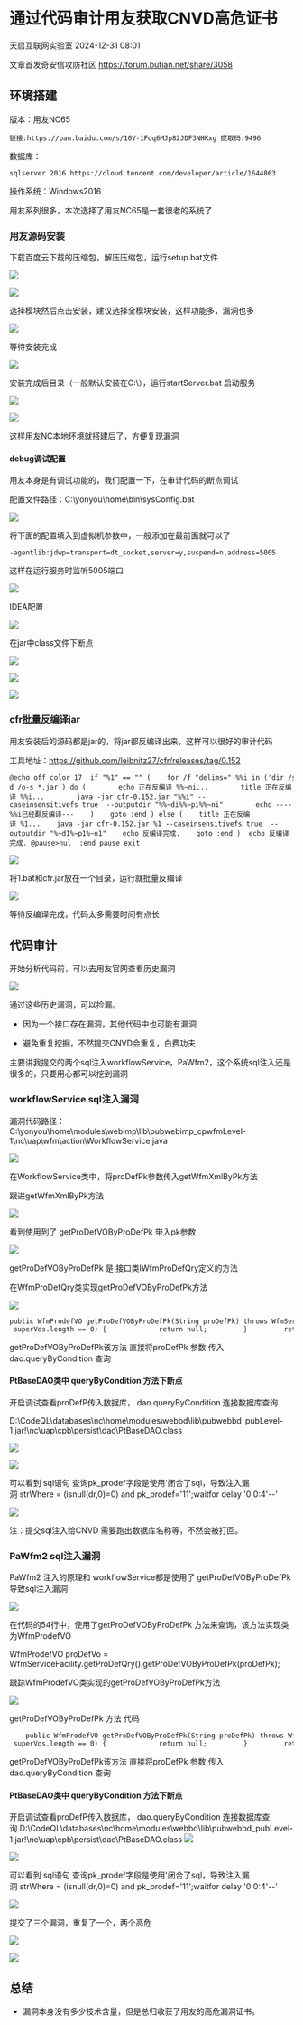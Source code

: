 #  通过代码审计用友获取CNVD高危证书   
 天启互联网实验室   2024-12-31 08:01  
  
文章首发奇安信攻防社区 https://forum.butian.net/share/3058  
## 环境搭建  
  
版本：用友NC65  
  
```
链接:https://pan.baidu.com/s/10V-1Foq6MJp82JDF3NHKxg 提取码:9496
```  
  
  
数据库：  
```
sqlserver 2016 https://cloud.tencent.com/developer/article/1644863
```  
  
  
操作系统：Windows2016  
  
用友系列很多，本次选择了用友NC65是一套很老的系统了  
### 用友源码安装  
  
下载百度云下载的压缩包，解压压缩包，运行setup.bat文件  
  
![](https://mmbiz.qpic.cn/sz_mmbiz_png/vOGOib9z4Wz5F94KbibWuOicxEpqn7XVcgRwjtgLpicjyb3sd3gRuhRbO5xESj9ib5jMvEleHTfoWNtlMEMVhlJTG3A/640?wx_fmt=png&from=appmsg "")  
  
![](https://mmbiz.qpic.cn/sz_mmbiz_png/vOGOib9z4Wz5F94KbibWuOicxEpqn7XVcgR0r1ezrw9ibuY7dU2tURJiaFpS2CAJcLn2r8B1tmLC26tGm5ibEaVxP46g/640?wx_fmt=png&from=appmsg "")  
  
选择模块然后点击安装，建议选择全模块安装，这样功能多，漏洞也多  
  
![](https://mmbiz.qpic.cn/sz_mmbiz_png/vOGOib9z4Wz5F94KbibWuOicxEpqn7XVcgRV3alUXtmlKzH2ibYhbMrmEZ45EU8PwaELBucTh5micJjVWG26ibMTVZmw/640?wx_fmt=png&from=appmsg "")  
  
等待安装完成  
  
![](https://mmbiz.qpic.cn/sz_mmbiz_png/vOGOib9z4Wz5F94KbibWuOicxEpqn7XVcgR3MRw8PIp8t9tLNyvoOZwPjh5eSUbAyDd4VEjWh9j5m1dfgqL38tgwA/640?wx_fmt=png&from=appmsg "")  
  
安装完成后目录（一般默认安装在C:\），运行startServer.bat 启动服务  
  
![](https://mmbiz.qpic.cn/sz_mmbiz_png/vOGOib9z4Wz5F94KbibWuOicxEpqn7XVcgR7pXKpL8GTIoplMWoz5FNpic5O5icdQib8mF47wxWHNhCGDPlyeyJvpUAA/640?wx_fmt=png&from=appmsg "")  
  
![](https://mmbiz.qpic.cn/sz_mmbiz_png/vOGOib9z4Wz5F94KbibWuOicxEpqn7XVcgRsxmElSVgPia0PI6LFYoAuUBqHhl1qGkAAicJHjKxRCmibZoK6xWy2z50A/640?wx_fmt=png&from=appmsg "")  
  
这样用友NC本地环境就搭建后了，方便复现漏洞  
#### debug调试配置  
  
用友本身是有调试功能的，我们配置一下，在审计代码的断点调试  
  
配置文件路径：C:\yonyou\home\bin\sysConfig.bat  
  
![](https://mmbiz.qpic.cn/sz_mmbiz_png/vOGOib9z4Wz5F94KbibWuOicxEpqn7XVcgR5Tq4trEicWfPm09ur4NA56ow40iayia2otXWUYhXvia4aq0BEjMiakrgicrg/640?wx_fmt=png&from=appmsg "")  
  
将下面的配置填入到虚拟机参数中，一般添加在最前面就可以了  
```
-agentlib:jdwp=transport=dt_socket,server=y,suspend=n,address=5005 
```  
  
这样在运行服务时监听5005端口  
  
![](https://mmbiz.qpic.cn/sz_mmbiz_png/vOGOib9z4Wz5F94KbibWuOicxEpqn7XVcgRruXjOfeGrMibv5vQ6woic20ibiaYJ4X66qxjoTzgFqtJ5Pfz7RSicHI6xMA/640?wx_fmt=png&from=appmsg "")  
  
IDEA配置  
  
![](https://mmbiz.qpic.cn/sz_mmbiz_png/vOGOib9z4Wz5F94KbibWuOicxEpqn7XVcgRdrS1OSJjTGkHiaTsCibzlqYqxZUKHcj7LoqhjGaRxt3uLZoJDicUZ2LYA/640?wx_fmt=png&from=appmsg "")  
  
在jar中class文件下断点  
  
![](https://mmbiz.qpic.cn/sz_mmbiz_png/vOGOib9z4Wz5F94KbibWuOicxEpqn7XVcgRlJt8TnOIHJ4I19zQQAH6oUREoZBQmibMzE8HahzYGicbogxTtCABFevg/640?wx_fmt=png&from=appmsg "")  
  
![](https://mmbiz.qpic.cn/sz_mmbiz_png/vOGOib9z4Wz5F94KbibWuOicxEpqn7XVcgRI1yl6x66KriasBBQy6yqMfDol1jlT23FD6qmSJ4wLjYVHytibe1iblE9Q/640?wx_fmt=png&from=appmsg "")  
  
![](https://mmbiz.qpic.cn/sz_mmbiz_png/vOGOib9z4Wz5F94KbibWuOicxEpqn7XVcgRH7EIkibc7Ne0aWXd9rtUKibvHj6YIhas1NtOYXWq2R9nyhy1CpNsiazxw/640?wx_fmt=png&from=appmsg "")  
### cfr批量反编译jar  
  
用友安装后的源码都是jar的，将jar都反编译出来，这样可以很好的审计代码  
  
工具地址：https://github.com/leibnitz27/cfr/releases/tag/0.152  
```
@echo off color 17  if "%1" == "" (    for /f "delims=" %%i in ('dir /s /b /a-d /o-s *.jar') do (        echo 正在反编译 %%~ni...        title 正在反编译 %%i...        java -jar cfr-0.152.jar "%%i" --caseinsensitivefs true  --outputdir "%%~di%%~pi%%~ni"        echo ----%%i已经翻反编译---    )    goto :end ) else (    title 正在反编译 %1...    java -jar cfr-0.152.jar %1 --caseinsensitivefs true  --outputdir "%~d1%~p1%~n1"    echo 反编译完成.    goto :end )  echo 反编译完成. @pause>nul  :end pause exit 
```  
  
![](https://mmbiz.qpic.cn/sz_mmbiz_png/vOGOib9z4Wz5F94KbibWuOicxEpqn7XVcgRzHbictsgqf1ATZicUT2tKRsmmoKw8babiccjEhx0HYT97icEFskqdiaEjmQ/640?wx_fmt=png&from=appmsg "")  
  
将1.bat和cfr.jar放在一个目录，运行就批量反编译  
  
![](https://mmbiz.qpic.cn/sz_mmbiz_png/vOGOib9z4Wz5F94KbibWuOicxEpqn7XVcgRhV4Rb6jE0ib3reL9Z8kEPqqlOicwkf3WLwBpK4ibwNTUlhk3uibsmgooDw/640?wx_fmt=png&from=appmsg "")  
  
等待反编译完成，代码太多需要时间有点长  
## 代码审计  
  
开始分析代码前，可以去用友官网查看历史漏洞  
  
![](https://mmbiz.qpic.cn/sz_mmbiz_png/vOGOib9z4Wz5F94KbibWuOicxEpqn7XVcgRoAoYvXEgQKt2dBSFV94DuyY4QslmlToI8icWhFtFhZuI7iclZumichGHA/640?wx_fmt=png&from=appmsg "")  
  
通过这些历史漏洞，可以捡漏。  
- 因为一个接口存在漏洞，其他代码中也可能有漏洞  
  
- 避免重复挖掘，不然提交CNVD会重复，白费功夫  
  
主要讲我提交的两个sql注入workflowService，PaWfm2，这个系统sql注入还是很多的，只要用心都可以挖到漏洞  
### workflowService sql注入漏洞  
  
漏洞代码路径：C:\yonyou\home\modules\webimp\lib\pubwebimp_cpwfmLevel-1\nc\uap\wfm\action\WorkflowService.java  
  
![](https://mmbiz.qpic.cn/sz_mmbiz_png/vOGOib9z4Wz5F94KbibWuOicxEpqn7XVcgRGgpzbpr00KvTUD6h1xEuT08F3qo0O6Iia89GkXbUz9bV7myRhkic0Kww/640?wx_fmt=png&from=appmsg "")  
  
在WorkflowService类中，将proDefPk参数传入getWfmXmlByPk方法  
  
跟进getWfmXmlByPk方法  
  
![](https://mmbiz.qpic.cn/sz_mmbiz_png/vOGOib9z4Wz5F94KbibWuOicxEpqn7XVcgRNl3eaXzIvTxAibH8Lw8ZMFibTrAobASpecFNagAFPEzNwYaHxYNZiaiabQ/640?wx_fmt=png&from=appmsg "")  
  
看到使用到了 getProDefVOByProDefPk 带入pk参数  
  
![](https://mmbiz.qpic.cn/sz_mmbiz_png/vOGOib9z4Wz5F94KbibWuOicxEpqn7XVcgRUQlmmXWVvAuzEezCBa5CXYGoT2VhQOlXb1ktibzGl9tTIyVjVSMmVUg/640?wx_fmt=png&from=appmsg "")  
  
getProDefVOByProDefPk 是 接口类IWfmProDefQry定义的方法  
  
在WfmProDefQry类实现getProDefVOByProDefPk方法  
  
![](https://mmbiz.qpic.cn/sz_mmbiz_png/vOGOib9z4Wz5F94KbibWuOicxEpqn7XVcgRrIibJibCg8HN9MIJeuXsyBuXM03JhR234gA2JpcWBQ1JgL2a93ELyC2w/640?wx_fmt=png&from=appmsg "")  
```
public WfmProdefVO getProDefVOByProDefPk(String proDefPk) throws WfmServiceException {         PtBaseDAO dao = new PtBaseDAO();         SuperVO[] superVos = null;         try {             superVos = dao.queryByCondition(WfmProdefVO.class, "pk_prodef='" + proDefPk + "'");         }         catch (DAOException e) {             WfmLogger.error((String)e.getMessage(), (Throwable)e);             throw new LfwRuntimeException(e.getMessage());         }         if (superVos == null || superVos.length == 0) {             return null;         }         return (WfmProdefVO)superVos[0]; } 
```  
  
getProDefVOByProDefPk该方法 直接将proDefPk 参数 传入dao.queryByCondition 查询  
#### PtBaseDAO类中 queryByCondition 方法下断点  
  
开启调试查看proDefP传入数据库， dao.queryByCondition 连接数据库查询  
  
D:\CodeQL\databases\nc\home\modules\webbd\lib\pubwebbd_pubLevel-1.jar!\nc\uap\cpb\persist\dao\PtBaseDAO.class  
  
![](https://mmbiz.qpic.cn/sz_mmbiz_png/vOGOib9z4Wz5F94KbibWuOicxEpqn7XVcgR8jdwUy9TCXGeeGzpTrWvrasZeAZ3t4QjVEciaic2ibbtXS0xCDQGPC8eQ/640?wx_fmt=png&from=appmsg "")  
  
![](https://mmbiz.qpic.cn/sz_mmbiz_png/vOGOib9z4Wz5F94KbibWuOicxEpqn7XVcgRM18XLvHZDYp3vX1LiaOiaMvn2Eb31WcRbsjHSduwfpyEEogy1ooNUibKg/640?wx_fmt=png&from=appmsg "")  
  
可以看到 sql语句 查询pk_prodef字段是使用'闭合了sql，导致注入漏洞 strWhere = (isnull(dr,0)=0) and pk_prodef='11';waitfor delay '0:0:4'--'  
  
![](https://mmbiz.qpic.cn/sz_mmbiz_png/vOGOib9z4Wz5F94KbibWuOicxEpqn7XVcgRCjpLHMHSXPR75jiaonS4YFS0Cw7cbvribKLicFMHpQ3q7B3icCwNCCjALg/640?wx_fmt=png&from=appmsg "")  
  
注：提交sql注入给CNVD 需要跑出数据库名称等，不然会被打回。  
### PaWfm2 sql注入漏洞  
  
PaWfm2 注入的原理和 workflowService都是使用了 getProDefVOByProDefPk导致sql注入漏洞  
  
![](https://mmbiz.qpic.cn/sz_mmbiz_png/vOGOib9z4Wz5F94KbibWuOicxEpqn7XVcgR9RiaqoApdH9snZWBBdwibibjicIom8BSutaibfRB1F849LmUsKju7wvaJSw/640?wx_fmt=png&from=appmsg "")  
  
在代码的54行中，使用了getProDefVOByProDefPk 方法来查询，该方法实现类为WfmProdefVO  
  
WfmProdefVO proDefVo = WfmServiceFacility.getProDefQry().getProDefVOByProDefPk(proDefPk);  
  
跟踪WfmProdefVO类实现的getProDefVOByProDefPk方法  
  
![](https://mmbiz.qpic.cn/sz_mmbiz_png/vOGOib9z4Wz5F94KbibWuOicxEpqn7XVcgRxHNC0xJnBwPbCnVGYEOX7vmgJnCjuPtZUAVH0mrAmnmfWFMKftgdVQ/640?wx_fmt=png&from=appmsg "")  
  
getProDefVOByProDefPk 方法 代码  
```
    public WfmProdefVO getProDefVOByProDefPk(String proDefPk) throws WfmServiceException {         PtBaseDAO dao = new PtBaseDAO();         SuperVO[] superVos = null;         try {             superVos = dao.queryByCondition(WfmProdefVO.class, "pk_prodef='" + proDefPk + "'");         }         catch (DAOException e) {             WfmLogger.error((String)e.getMessage(), (Throwable)e);             throw new LfwRuntimeException(e.getMessage());         }         if (superVos == null || superVos.length == 0) {             return null;         }         return (WfmProdefVO)superVos[0]; } 
```  
  
getProDefVOByProDefPk该方法 直接将proDefPk 参数 传入dao.queryByCondition 查询  
#### PtBaseDAO类中 queryByCondition 方法下断点  
  
开启调试查看proDefP传入数据库， dao.queryByCondition 连接数据库查询 D:\CodeQL\databases\nc\home\modules\webbd\lib\pubwebbd_pubLevel-1.jar!\nc\uap\cpb\persist\dao\PtBaseDAO.class ![](https://mmbiz.qpic.cn/sz_mmbiz_png/vOGOib9z4Wz5F94KbibWuOicxEpqn7XVcgR8jdwUy9TCXGeeGzpTrWvrasZeAZ3t4QjVEciaic2ibbtXS0xCDQGPC8eQ/640?wx_fmt=png&from=appmsg "")  
  
![](https://mmbiz.qpic.cn/sz_mmbiz_png/vOGOib9z4Wz5F94KbibWuOicxEpqn7XVcgRM18XLvHZDYp3vX1LiaOiaMvn2Eb31WcRbsjHSduwfpyEEogy1ooNUibKg/640?wx_fmt=png&from=appmsg "")  
  
可以看到 sql语句 查询pk_prodef字段是使用'闭合了sql，导致注入漏洞 strWhere = (isnull(dr,0)=0) and pk_prodef='11';waitfor delay '0:0:4'--'  
  
![](https://mmbiz.qpic.cn/sz_mmbiz_png/vOGOib9z4Wz5F94KbibWuOicxEpqn7XVcgRV2ibOCoP81g6dubL9McHGEIuhoalxfR6GxQYYzcbZ6Gaffa0RbGQhXQ/640?wx_fmt=png&from=appmsg "")  
  
提交了三个漏洞，重复了一个，两个高危  
  
![](https://mmbiz.qpic.cn/sz_mmbiz_png/vOGOib9z4Wz5F94KbibWuOicxEpqn7XVcgRUTHnU3YibqxS6lqSNZNM5WcGJsfTiax9uUhFBw9JLbdWm7Zib2jkexMSA/640?wx_fmt=png&from=appmsg "")  
  
![](https://mmbiz.qpic.cn/sz_mmbiz_png/vOGOib9z4Wz5F94KbibWuOicxEpqn7XVcgRXKKDw2hfT6ibpwyLLQ51lRNnzRmMtzSTQZPyPKnsjeXr1Q8vYJsmElg/640?wx_fmt=png&from=appmsg "")  
## 总结  
- 漏洞本身没有多少技术含量，但是总归收获了用友的高危漏洞证书。  
  
